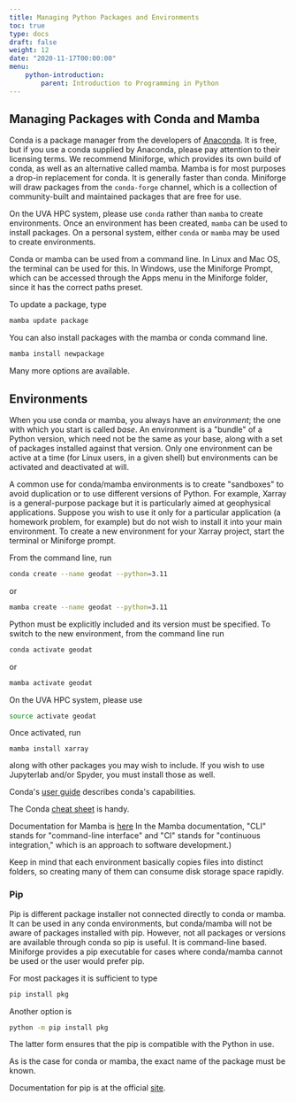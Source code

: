 ```yaml
---
title: Managing Python Packages and Environments
toc: true
type: docs
draft: false
weight: 12
date: "2020-11-17T00:00:00"
menu:
    python-introduction:
        parent: Introduction to Programming in Python
---
```


## Managing Packages with Conda and Mamba

Conda is a package manager from the developers of [Anaconda](anaconda.com).  It is free, but if you use a conda supplied by Anaconda, please pay attention to their licensing terms.  We recommend Miniforge, which provides its own build of conda, as well as an alternative called mamba.  Mamba is for most purposes a drop-in replacement for conda.  It is generally faster than conda.  Miniforge will draw packages from the `conda-forge` channel, which is a collection of community-built and maintained packages that are free for use.

On the UVA HPC system, please use `conda` rather than `mamba` to create environments.  Once an environment has been created, `mamba` can be used to install packages.  On a personal system, either `conda` or `mamba` may be used to create environments.

Conda or mamba can be used from a command line.  In Linux and Mac OS, the terminal can be used for this.  In Windows, use the Miniforge Prompt, which can be accessed through the Apps menu in the Miniforge folder, since it has the correct paths preset.  

To update a package, type
```python
mamba update package
```

You can also install packages with the mamba or conda command line.
```python
mamba install newpackage
```
Many more options are available.  

## Environments

When you use conda or mamba, you always have an _environment_; the one with which you start is called _base_.  An environment is a "bundle" of a Python version, which need not be the same as your base, along with a set of packages installed against that version.  Only one environment can be active at a time (for Linux users, in a given shell) but environments can be activated and deactivated at will.  

A common use for conda/mamba environments is to create "sandboxes" to avoid duplication or to use different versions of Python.  For example, Xarray is a general-purpose package but it is particularly aimed at geophysical applications.  Suppose you wish to use it only for a particular application (a homework problem, for example) but do not wish to install it into your main environment.  To create a new environment for your Xarray project, start the terminal or Miniforge prompt.

From the command line, run
```bash
conda create --name geodat --python=3.11
```
or
```bash
mamba create --name geodat --python=3.11
```
Python must be explicitly included and its version must be specified.  To switch to the new environment, from the command line run 
```bash
conda activate geodat
```
or
```bash
mamba activate geodat
```

On the UVA HPC system, please use
```bash
source activate geodat
```

Once activated, run
```
mamba install xarray
```
along with other packages you may wish to include.  If you wish to use Jupyterlab and/or Spyder, you must install those as well.

Conda's [user guide](https://conda.io/projects/conda/en/latest/user-guide/index.html) describes conda's capabilities.

The Conda [cheat sheet](https://docs.conda.io/projects/conda/en/4.6.0/_downloads/52a95608c49671267e40c689e0bc00ca/conda-cheatsheet.pdf) is handy.

Documentation for Mamba is [here](https://mamba.readthedocs.io/en/latest/) In the Mamba documentation, "CLI" stands for "command-line interface" and "CI" stands for "continuous integration," which is an approach to software development.)


Keep in mind that each environment basically copies files into distinct folders, so creating many of them can consume disk storage space rapidly.

### Pip

Pip is different package installer not connected directly to conda or mamba.  It can be used in any conda environments, but conda/mamba will not be aware of packages installed with pip.  However, not all packages or versions are available through conda so pip is useful.  It is command-line based. Miniforge provides a pip executable for cases where conda/mamba cannot be used or the user would prefer pip.  

For most packages it is sufficient to type
```bash
pip install pkg
```
Another option is
```bash
python -m pip install pkg
```
The latter form ensures that the pip is compatible with the Python in use.

As is the case for conda or mamba, the exact name of the package must be known.

Documentation for pip is at the official [site](https://pip.pypa.io/en/stable/getting-started/).

